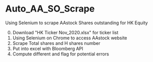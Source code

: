 # Auto_AA_SO_Scrape
Using Selenium to scrape AAstock Shares outstanding for HK Equity

0. Download "HK Ticker Nov_2020.xlsx" for ticker list
1. Using Selenium on Chrome to access AAstock website
2. Scrape Total shares and H shares number
3. Put into excel with Bloomberg API
4. Compute different and flag for potential errors
